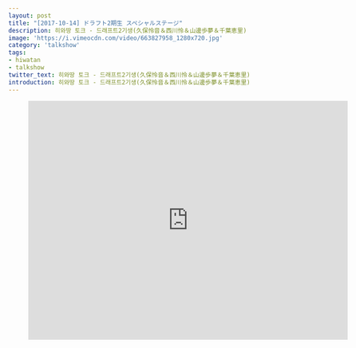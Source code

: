 ```yaml
---
layout: post
title: "[2017-10-14] ドラフト2期生 スペシャルステージ"
description: 히와땅 토크 - 드래프트2기생(久保怜音＆西川怜＆山邊歩夢＆千葉恵里)
image: 'https://i.vimeocdn.com/video/663827958_1280x720.jpg'
category: 'talkshow'
tags:
- hiwatan
- talkshow
twitter_text: 히와땅 토크 - 드래프트2기생(久保怜音＆西川怜＆山邊歩夢＆千葉恵里)
introduction: 히와땅 토크 - 드래프트2기생(久保怜音＆西川怜＆山邊歩夢＆千葉恵里)
---
```

<figure class="video_container">
<iframe src="https://player.vimeo.com/video/240518181" width="640" height="480" frameborder="0" webkitallowfullscreen mozallowfullscreen allowfullscreen></iframe>
</figure>
